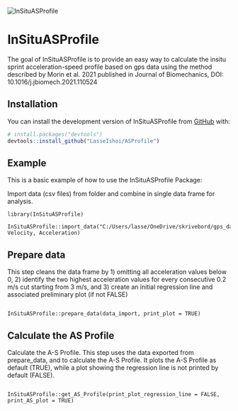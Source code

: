![InSituASProfile](https://user-images.githubusercontent.com/98103290/153732197-a9744cff-857e-40d2-bfcc-05ecba893076.png)


<!-- README.md is generated from README.Rmd. Please edit that file -->

# InSituASProfile

<!-- badges: start -->
<!-- badges: end -->

The goal of InSituASProfile is to provide an easy way to calculate the
insitu sprint acceleration-speed profile based on gps data using the
method described by Morin et al. 2021 published in Journal of
Biomechanics, DOI: 10.1016/j.jbiomech.2021.110524

## Installation

You can install the development version of InSituASProfile from
[GitHub](https://github.com/) with:

``` r
# install.packages("devtools")
devtools::install_github("LasseIshoi/ASProfile")
```

## Example

This is a basic example of how to use the InSituASProfile Package:

Import data (csv files) from folder and combine in single data frame for analysis. 

``` import
library(InSituASProfile)

InSituASProfile::import_data("C:/Users/lasse/OneDrive/skrivebord/gps_data", Velocity, Acceleration)

```

## Prepare data

This step cleans the data frame by 1) omitting all acceleration
values below 0, 2) identify the two highest acceleration values for every 
consecutive 0.2 m/s cut starting from 3 m/s, and 3) create an initial 
regression line and associated preliminary plot (if not FALSE) 

```prepare

InSituASProfile::prepare_data(data_import, print_plot = TRUE)

```

## Calculate the AS Profile

Calculate the A-S Profile. This step uses the data exported from prepare_data,
and to calculate the A-S Profile. It plots the A-S Profile as default (TRUE), 
while a plot showing the regression line is not printed by default (FALSE).

```ASProfile

InSituASProfile::get_AS_Profile(print_plot_regression_line = FALSE, print_AS_plot = TRUE)

```
